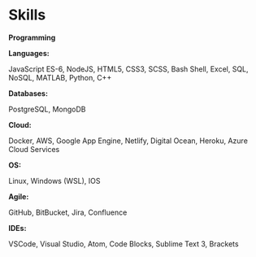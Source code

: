 # Skills

**Programming**

**Languages:**

JavaScript ES-6, NodeJS, HTML5, CSS3, SCSS, Bash Shell, Excel, SQL, NoSQL, MATLAB, Python, C++

**Databases:**

PostgreSQL, MongoDB

**Cloud:**

Docker, AWS, Google App Engine, Netlify, Digital Ocean, Heroku, Azure Cloud Services

**OS:**

Linux, Windows \(WSL\), IOS

**Agile:**

GitHub, BitBucket, Jira, Confluence

**IDEs:**

VSCode, Visual Studio, Atom, Code Blocks, Sublime Text 3, Brackets

